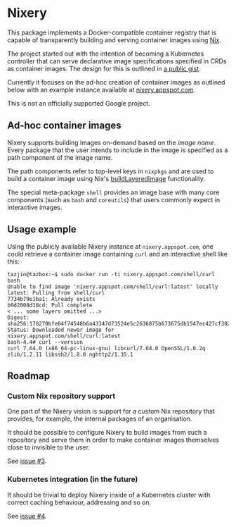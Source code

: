 # Nixery

This package implements a Docker-compatible container registry that is capable
of transparently building and serving container images using [Nix][].

The project started out with the intention of becoming a Kubernetes controller
that can serve declarative image specifications specified in CRDs as container
images. The design for this is outlined in [a public gist][gist].

Currently it focuses on the ad-hoc creation of container images as outlined
below with an example instance available at
[nixery.appspot.com](https://nixery.appspot.com).

This is not an officially supported Google project.

## Ad-hoc container images

Nixery supports building images on-demand based on the *image name*. Every
package that the user intends to include in the image is specified as a path
component of the image name.

The path components refer to top-level keys in `nixpkgs` and are used to build a
container image using Nix's [buildLayeredImage][] functionality.

The special meta-package `shell` provides an image base with many core
components (such as `bash` and `coreutils`) that users commonly expect in
interactive images.

## Usage example

Using the publicly available Nixery instance at `nixery.appspot.com`, one could
retrieve a container image containing `curl` and an interactive shell like this:

```shell
tazjin@tazbox:~$ sudo docker run -ti nixery.appspot.com/shell/curl bash
Unable to find image 'nixery.appspot.com/shell/curl:latest' locally
latest: Pulling from shell/curl
7734b79e1ba1: Already exists
b0d2008d18cd: Pull complete
< ... some layers omitted ...>
Digest: sha256:178270bfe84f74548b6a43347d73524e5c2636875b673675db1547ec427cf302
Status: Downloaded newer image for nixery.appspot.com/shell/curl:latest
bash-4.4# curl --version
curl 7.64.0 (x86_64-pc-linux-gnu) libcurl/7.64.0 OpenSSL/1.0.2q zlib/1.2.11 libssh2/1.8.0 nghttp2/1.35.1
```

## Roadmap

### Custom Nix repository support

One part of the Nixery vision is support for a custom Nix repository that
provides, for example, the internal packages of an organisation.

It should be possible to configure Nixery to build images from such a repository
and serve them in order to make container images themselves close to invisible
to the user.

See [issue #3](https://github.com/google/nixery/issues/3).

### Kubernetes integration (in the future)

It should be trivial to deploy Nixery inside of a Kubernetes cluster with
correct caching behaviour, addressing and so on.

See [issue #4](https://github.com/google/nixery/issues/4).

[Nix]: https://nixos.org/
[gist]: https://gist.github.com/tazjin/08f3d37073b3590aacac424303e6f745
[buildLayeredImage]: https://grahamc.com/blog/nix-and-layered-docker-images
